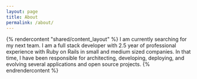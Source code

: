 ```yaml
---
layout: page
title: About
permalink: /about/
---
```

{% rendercontent "shared/content_layout" %}
I am currently searching for my next team. I am a full stack developer with 2.5 year of professional experience with Ruby on Rails in small and medium sized companies. In that time, I have been responsible for architecting, developing, deploying, and evolving several applications and open source projects.
{% endrendercontent %}

